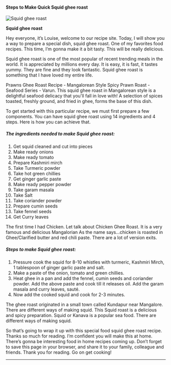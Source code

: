             

#### Steps to Make Quick Squid ghee roast

![Squid ghee roast](https://img-global.cpcdn.com/recipes/d0614c3fa445a039/751x532cq70/squid-ghee-roast-recipe-main-photo.jpg)

**Squid ghee roast**

Hey everyone, it’s Louise, welcome to our recipe site. Today, I will show you a way to prepare a special dish, squid ghee roast. One of my favorites food recipes. This time, I’m gonna make it a bit tasty. This will be really delicious.

Squid ghee roast is one of the most popular of recent trending meals in the world. It is appreciated by millions every day. It is easy, it is fast, it tastes yummy. They are fine and they look fantastic. Squid ghee roast is something that I have loved my entire life.

Prawns Ghee Roast Recipe - Mangalorean Style Spicy Prawn Roast - Seafood Series - Varun. This squid ghee roast in Mangalorean style is a delightful seafood delicacy that you'll fall in love with! A selection of spices toasted, freshly ground, and fried in ghee, forms the base of this dish.

To get started with this particular recipe, we must first prepare a few components. You can have squid ghee roast using 14 ingredients and 4 steps. Here is how you can achieve that.

##### The ingredients needed to make Squid ghee roast:

1.  Get squid cleaned and cut into pieces
2.  Make ready onions
3.  Make ready tomato
4.  Prepare Kashmiri mirch
5.  Take Turmeric powder
6.  Take hot green chillies
7.  Get ginger garlic paste
8.  Make ready pepper powder
9.  Take garam masala
10.  Take Salt
11.  Take coriander powder
12.  Prepare cumin seeds
13.  Take fennel seeds
14.  Get Curry leaves

The first time I had Chicken. Let talk about Chicken Ghee Roast. It is a very famous and delicious Mangalorian As the name says…chicken is roasted in Ghee/Clarified butter and red chili paste. There are a lot of version exits.

##### Steps to make Squid ghee roast:

1.  Pressure cook the squid for 8-10 whistles with turmeric, Kashmiri Mirch, 1 tablespoon of ginger garlic paste and salt.
2.  Make a paste of the onion, tomato and green chillies.
3.  Heat ghee in a pan and add the fennel, cumin seeds and coriander powder. Add the above paste and cook till it releases oil. Add the garam masala and curry leaves, sauté.
4.  Now add the cooked squid and cook for 2-3 minutes.

The ghee roast originated in a small town called Kundapur near Mangalore. There are different ways of making squid. This Squid roast is a delicious and spicy preparation. Squid or Kanava is a popular sea food. There are different ways of making squid.

So that’s going to wrap it up with this special food squid ghee roast recipe. Thanks so much for reading. I’m confident you will make this at home. There’s gonna be interesting food in home recipes coming up. Don’t forget to save this page in your browser, and share it to your family, colleague and friends. Thank you for reading. Go on get cooking!

* * *